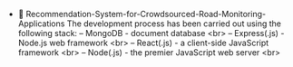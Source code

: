 - 👋 Recommendation-System-for-Crowdsourced-Road-Monitoring-Applications
The development process has been carried out using the following stack:
–	MongoDB - document database <br\>
–	Express(.js) - Node.js web framework <br\>
–	React(.js) - a client-side JavaScript framework <br\>
–	Node(.js) - the premier JavaScript web server <br\>

<!---
Blitz123/Blitz123 is a ✨ special ✨ repository because its `README.md` (this file) appears on your GitHub profile.
You can click the Preview link to take a look at your changes.
--->
